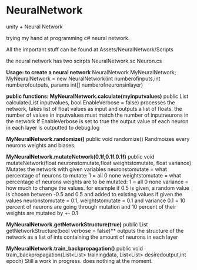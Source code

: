 # NeuralNetwork
unity + Neural Network

trying my hand at programming c# neural network.

All the important stuff can be found at Assets/NeuralNetwork/Scripts

the neural network has two scirpts
NeuralNetwork.sc 
Neuron.cs

**Usage:
to create a neural network**
NeuralNetwork MyNeuralNetwork;
MyNeuralNetwork = new NeuralNetwork(int numberofinputs,int numberofoutputs, params int[] numberofneuronsinlayer)

**public functions:
MyNeuralNetwork.calculate(myinputvalues)**
public List<float> calculate(List<float> inputvalues, bool EnableVerbose = false)
processes the network, takes list of float values as input and outputs a list of floats.
the number of values in inputvalues must match the number of inputneurons in the network
If EnableVerbose is set to true the output value of each neuron in each layer is outputted to debug.log
  
**MyNeuralNetwork.randomize()**
public void randomize()
Randmoizes every neurons weights and biases.

**MyNeuralNetwork.mutateNetwork(0.1f,0.1f.0.1f)**
public void mutateNetwork(float neuronstomutate,float weightstomutate, float variance)
Mutates the network with given variables
neuronstomutate = what percentage of neurons to mutate: 1 = all 0 none
weightstomutate = what percentage of neurons weights are to be mutated: 1 = all 0 none
variance = how much to change the values. for example if 0.5 is given, a random value is chosen between -0.5 and 0.5 and added to existing values
if given the values neuronstomutate = 0.1, weightstomutate = 0.1 and variance 0.1 = 10 percent of neurons are going through mutation and 10 percent of their weights are mutated by +- 0.1

**MyNeuralNetwork.getNetworkStructure(true)**
public List<int> getNetworkStructure(bool verbose = false)**
outputs the structure of the network as a list of ints containing the amount of neurons in each layer
  
**MyNeuralNetwork.train_backpropagation()**
public void train_backpropagation(List<List<float>> trainingdata, List<List<float>> desiredoutput,int epoch) 
Still a work in progress. does nothing at the moment.
